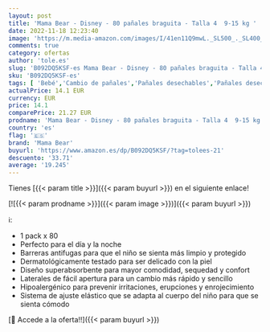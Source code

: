 ```yaml
---
layout: post
title: 'Mama Bear - Disney - 80 pañales braguita - Talla 4  9-15 kg '
date: 2022-11-18 12:23:40
image: 'https://m.media-amazon.com/images/I/41en11Q9mwL._SL500_._SL400_.jpg'
comments: true
category: ofertas
author: 'tole.es'
slug: 'B092DQ5KSF-es Mama Bear - Disney - 80 pañales braguita - Talla 4 9-15 kg'
sku: 'B092DQ5KSF-es'
tags: [ 'Bebé','Cambio de pañales','Pañales desechables','Pañales desechables para bebés','Pañales para bebé','bear','mama','mama bear','pañales','🇪🇸', ]
actualPrice: 14.1 EUR
currency: EUR
price: 14.1
comparePrice: 21.27 EUR
prodname: 'Mama Bear - Disney - 80 pañales braguita - Talla 4  9-15 kg '
country: 'es'
flag: '🇪🇸'
brand: 'Mama Bear'
buyurl: 'https://www.amazon.es/dp/B092DQ5KSF/?tag=tolees-21'
descuento: '33.71'
average: '19.245'
---
```


Tienes [{{< param title >}}]({{< param buyurl >}}) en el siguiente enlace!

[![{{< param prodname >}}]({{< param image >}})]({{< param buyurl >}})

ℹ️:

- 1 pack x 80
- Perfecto para el día y la noche
- Barreras antifugas para que el niño se sienta más limpio y protegido
- Dermatológicamente testado para ser delicado con la piel
- Diseño superabsorbente para mayor comodidad, sequedad y confort
- Laterales de fácil apertura para un cambio más rápido y sencillo
- Hipoalergénico para prevenir irritaciones, erupciones y enrojecimiento
- Sistema de ajuste elástico que se adapta al cuerpo del niño para que se sienta cómodo

[🛒 Accede a la oferta!!]({{< param buyurl >}})
